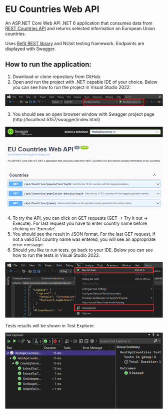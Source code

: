 # EU Countries Web API
An ASP.NET Core Web API .NET 6 application that consumes data from [REST Countries API](https://restcountries.com/) and returns selected information on European Union countries.

Uses [Refit REST library](https://github.com/reactiveui/refit) and NUnit testing framework. Endpoints are displayed with Swagger.

## How to run the application:

1. Download or clone repository from GitHub.
2. Open and run the project with .NET capable IDE of your choice. Below you can see how to run the project in Visual Studio 2022:

![screenshot](/scr/01.png "run-project-in-vs2022")

3. You should see an open browser window with Swagger project page (http://localhost:5157/swagger/index.html)

![screenshot](/scr/02.PNG "swagger-endpoints")

4. To try the API, you can click on GET requests (GET -> Try it out -> Execute). For last request you have to enter country name before clicking on 'Execute'.
5. You should see the result in JSON format. For the last GET request, if not a valid EU country name was entered, you will see an appropriate error message.
6. Should you like to run tests, go back to your IDE. Below you can see how to run the tests in Visual Studio 2022. 

![screenshot](/scr/04.png "run-tests-vs2022")

Tests results will be shown in Test Explorer.

![screenshot](/scr/05.png "test-explorer-vs2022")
